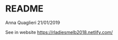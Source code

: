 README
================
Anna Quaglieri
21/01/2019

See in website <https://rladiesmelb2018.netlify.com/>
